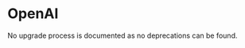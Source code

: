 <!-- NOTE: THIS FILE IS AUTOGENERATED. DO NOT EDIT BY HAND. -->
<!-- see templates/registry/markdown/attribute_namespace.md.j2 -->

# OpenAI

No upgrade process is documented as no deprecations can be found.




